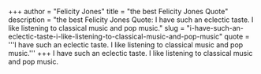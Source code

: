 +++
author = "Felicity Jones"
title = "the best Felicity Jones Quote"
description = "the best Felicity Jones Quote: I have such an eclectic taste. I like listening to classical music and pop music."
slug = "i-have-such-an-eclectic-taste-i-like-listening-to-classical-music-and-pop-music"
quote = '''I have such an eclectic taste. I like listening to classical music and pop music.'''
+++
I have such an eclectic taste. I like listening to classical music and pop music.
